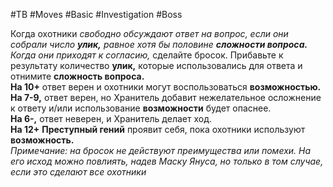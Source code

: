 #TB  #Moves #Basic #Investigation #Boss

Когда охотники *свободно обсуждают ответ на вопрос, если они собрали число **улик,** равное хотя бы половине **сложности вопроса.** Когда они приходят к  согласию,* сделайте бросок. Прибавьте к результату количество **улик,** которые использовались для ответа и отнимите **сложность вопроса.**  
**На 10+** ответ верен и охотники могут воспользоваться **возможностью.**  
**На 7-9,** ответ верен, но Хранитель добавит нежелательное осложнение к ответу и/или использование **возможности** будет опаснее.  
**На 6-,** ответ неверен, и Хранитель делает ход.  
**На 12+** **Преступный гений** проявит себя, пока охотники используют **возможность.**  
*Примечание: на бросок не действуют преимущества или помехи. На его исход можно повлиять, надев Маску Януса, но только в том случае, если это  сделают все охотники*